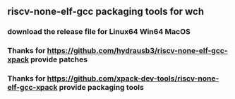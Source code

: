 ## riscv-none-elf-gcc packaging tools for wch
### download the release file for Linux64 Win64 MacOS

### Thanks for https://github.com/hydrausb3/riscv-none-elf-gcc-xpack provide patches
### Thanks for https://github.com/xpack-dev-tools/riscv-none-elf-gcc-xpack provide packaging tools
